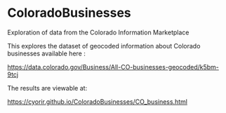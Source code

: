 # ColoradoBusinesses
Exploration of data from the Colorado Information Marketplace

This explores the dataset of geocoded information about Colorado businesses available here :

https://data.colorado.gov/Business/All-CO-businesses-geocoded/k5bm-9tcj

The results are viewable at:

https://cyorir.github.io/ColoradoBusinesses/CO_business.html
